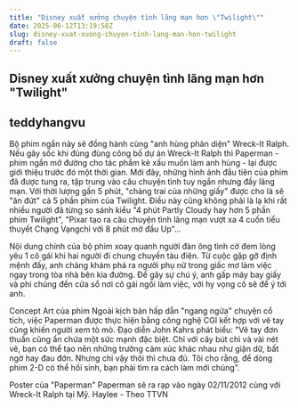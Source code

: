```yaml
---
title: "Disney xuất xưởng chuyện tình lãng mạn hơn \"Twilight\""
date: 2025-06-12T13:19:58Z
slug: disney-xuat-xuong-chuyen-tinh-lang-man-hon-twilight
draft: false
---
```


## Disney xuất xưởng chuyện tình lãng mạn hơn "Twilight"

## teddyhangvu

Bộ phim ngắn này sẽ đồng hành cùng "anh hùng phản diện" Wreck-It Ralph.​Nếu gây sốc khi đùng đùng công bố dự án Wreck-It Ralph thì Paperman - phim ngắn mở đường cho tác phẩm kẻ xấu muốn làm anh hùng - lại được giới thiệu trước đó một thời gian. Mới đây, những hình ảnh đầu tiên của phim đã được tung ra, tập trung vào câu chuyện tình tuy ngắn nhưng đầy lãng mạn. Với thời lượng gần 5 phút, "chàng trai của những giấy" được cho là sẽ "ăn đứt" cả 5 phần phim của Twilight. Điều này cũng không phải là lạ khi rất nhiều người đã từng so sánh kiểu "4 phút Partly Cloudy hay hơn 5 phần phim Twilight", "Pixar tạo ra câu chuyện tình lãng mạn vượt xa 4 cuốn tiểu thuyết Chạng Vạngchỉ với 8 phút mở đầu Up"...






​Nội dung chính của bộ phim xoay quanh người đàn ông tình cờ đem lòng yêu 1 cô gái khi hai người đi chung chuyến tàu điện. Từ cuộc gặp gỡ định mệnh đấy, anh chàng khám phá ra người phụ nữ trong giấc mơ làm việc ngay trong tòa nhà bên kia đường. Để gây sự chú ý, anh gấp máy bay giấy và phi chúng đến cửa sổ nơi cô gái ngồi làm việc, với hy vọng cô sẽ để ý tới anh.







​Concept Art của phim​
Ngoài kịch bản hấp dẫn "ngang ngửa" chuyện cổ tích, việc Paperman được thực hiện bằng công nghệ CGI kết hợp với vẽ tay cũng khiến người xem tò mò. Đạo diễn John Kahrs phát biểu: "Vẽ tay đơn thuần cũng ẩn chứa một sức mạnh đặc biệt. Chỉ với cây bút chì và vài nét vẽ, bạn có thể tạo nên những trường cảm xúc khác nhau như giận dữ, bất ngờ hay đau đớn. Nhưng chỉ vậy thôi thì chưa đủ. Tôi cho rằng, để dòng phim 2-D có thể hồi sinh, bạn phải tìm ra cách làm mới chúng".

​Poster của "Paperman"​
Paperman sẽ ra rạp vào ngày 02/11/2012 cùng với Wreck-It Ralph tại Mỹ.​ ​Haylee - Theo TTVN​